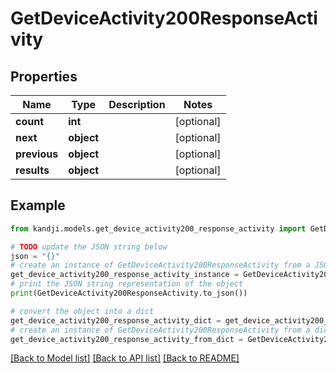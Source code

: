 # GetDeviceActivity200ResponseActivity


## Properties

Name | Type | Description | Notes
------------ | ------------- | ------------- | -------------
**count** | **int** |  | [optional] 
**next** | **object** |  | [optional] 
**previous** | **object** |  | [optional] 
**results** | **object** |  | [optional] 

## Example

```python
from kandji.models.get_device_activity200_response_activity import GetDeviceActivity200ResponseActivity

# TODO update the JSON string below
json = "{}"
# create an instance of GetDeviceActivity200ResponseActivity from a JSON string
get_device_activity200_response_activity_instance = GetDeviceActivity200ResponseActivity.from_json(json)
# print the JSON string representation of the object
print(GetDeviceActivity200ResponseActivity.to_json())

# convert the object into a dict
get_device_activity200_response_activity_dict = get_device_activity200_response_activity_instance.to_dict()
# create an instance of GetDeviceActivity200ResponseActivity from a dict
get_device_activity200_response_activity_from_dict = GetDeviceActivity200ResponseActivity.from_dict(get_device_activity200_response_activity_dict)
```
[[Back to Model list]](../README.md#documentation-for-models) [[Back to API list]](../README.md#documentation-for-api-endpoints) [[Back to README]](../README.md)


